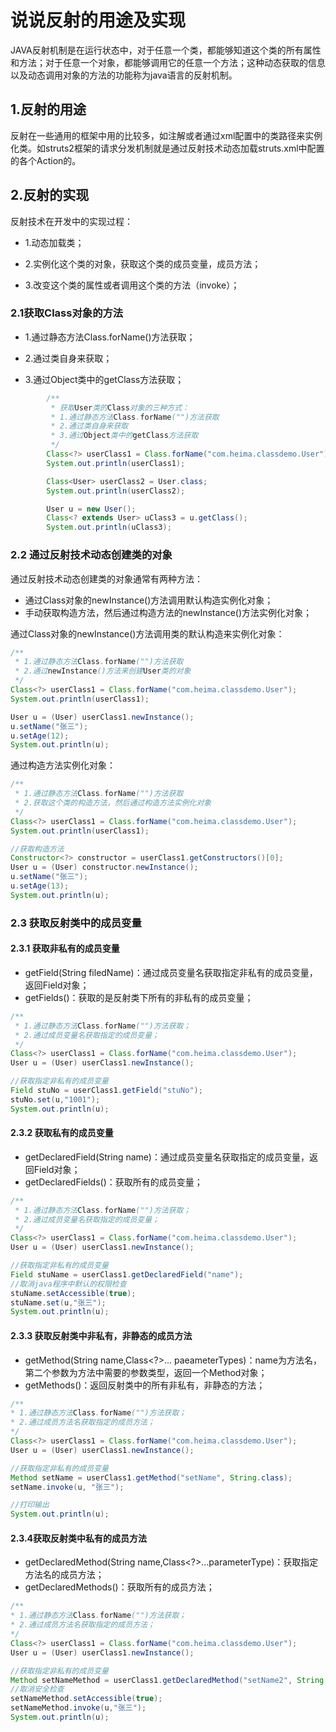 # 说说反射的用途及实现

JAVA反射机制是在运行状态中，对于任意一个类，都能够知道这个类的所有属性和方法；对于任意一个对象，都能够调用它的任意一个方法；这种动态获取的信息以及动态调用对象的方法的功能称为java语言的反射机制。

## 1.反射的用途

反射在一些通用的框架中用的比较多，如注解或者通过xml配置中的类路径来实例化类。如struts2框架的请求分发机制就是通过反射技术动态加载struts.xml中配置的各个Action的。

## 2.反射的实现

反射技术在开发中的实现过程：

* 1.动态加载类；

* 2.实例化这个类的对象，获取这个类的成员变量，成员方法；

* 3.改变这个类的属性或者调用这个类的方法（invoke）；

### 2.1获取Class对象的方法

* 1.通过静态方法Class.forName\(\)方法获取；

* 2.通过类自身来获取；

* 3.通过Object类中的getClass方法获取；

```java
        /**
         * 获取User类的Class对象的三种方式：
         * 1.通过静态方法Class.forName("")方法获取
         * 2.通过类自身来获取
         * 3.通过Object类中的getClass方法获取
         */
        Class<?> userClass1 = Class.forName("com.heima.classdemo.User");
        System.out.println(userClass1);

        Class<User> userClass2 = User.class;
        System.out.println(userClass2);

        User u = new User();
        Class<? extends User> uClass3 = u.getClass();
        System.out.println(uClass3);
```

### 2.2 通过反射技术动态创建类的对象

通过反射技术动态创建类的对象通常有两种方法：

* 通过Class对象的newInstance\(\)方法调用默认构造实例化对象；
* 手动获取构造方法，然后通过构造方法的newInstance\(\)方法实例化对象；

通过Class对象的newInstance\(\)方法调用类的默认构造来实例化对象：

```java
/**
 * 1.通过静态方法Class.forName("")方法获取
 * 2.通过newInstance()方法来创建User类的对象
 */
Class<?> userClass1 = Class.forName("com.heima.classdemo.User");
System.out.println(userClass1);

User u = (User) userClass1.newInstance();
u.setName("张三");
u.setAge(12);
System.out.println(u);
```

通过构造方法实例化对象：

```java
/**
 * 1.通过静态方法Class.forName("")方法获取
 * 2.获取这个类的构造方法，然后通过构造方法实例化对象
 */
Class<?> userClass1 = Class.forName("com.heima.classdemo.User");
System.out.println(userClass1);

//获取构造方法
Constructor<?> constructor = userClass1.getConstructors()[0];
User u = (User) constructor.newInstance();
u.setName("张三");
u.setAge(13);
System.out.println(u);
```

### 2.3 获取反射类中的成员变量

#### 2.3.1 获取非私有的成员变量

* getField\(String filedName\)：通过成员变量名获取指定非私有的成员变量，返回Field对象；
* getFields\(\)：获取的是反射类下所有的非私有的成员变量；

```java
/**
 * 1.通过静态方法Class.forName("")方法获取；
 * 2.通过成员变量名获取指定的成员变量；
 */
Class<?> userClass1 = Class.forName("com.heima.classdemo.User");
User u = (User) userClass1.newInstance();

//获取指定非私有的成员变量
Field stuNo = userClass1.getField("stuNo");
stuNo.set(u,"1001");
System.out.println(u);
```

#### 2.3.2 获取私有的成员变量

* getDeclaredField\(String name\)：通过成员变量名获取指定的成员变量，返回Field对象；
* getDeclaredFields\(\)：获取所有的成员变量；

```java
/**
 * 1.通过静态方法Class.forName("")方法获取；
 * 2.通过成员变量名获取指定的成员变量；
 */
Class<?> userClass1 = Class.forName("com.heima.classdemo.User");
User u = (User) userClass1.newInstance();

//获取指定非私有的成员变量
Field stuName = userClass1.getDeclaredField("name");
//取消java程序中默认的权限检查
stuName.setAccessible(true);
stuName.set(u,"张三");
System.out.println(u);
```

#### 2.3.3 获取反射类中非私有，非静态的成员方法

* getMethod\(String name,Class&lt;?&gt;... paeameterTypes\)：name为方法名，第二个参数为方法中需要的参数类型，返回一个Method对象；
* getMethods\(\)：返回反射类中的所有非私有，非静态的方法；

```java
/**
* 1.通过静态方法Class.forName("")方法获取；
* 2.通过成员方法名获取指定的成员方法；
*/
Class<?> userClass1 = Class.forName("com.heima.classdemo.User");
User u = (User) userClass1.newInstance();

//获取指定非私有的成员变量
Method setName = userClass1.getMethod("setName", String.class);
setName.invoke(u, "张三");

//打印输出
System.out.println(u);
```

#### 2.3.4获取反射类中私有的成员方法

* getDeclaredMethod\(String name,Class&lt;?&gt;...parameterType\)：获取指定方法名的成员方法；
* getDeclaredMethods\(\)：获取所有的成员方法；

```java
/**
* 1.通过静态方法Class.forName("")方法获取；
* 2.通过成员方法名获取指定的成员方法；
*/
Class<?> userClass1 = Class.forName("com.heima.classdemo.User");
User u = (User) userClass1.newInstance();

//获取指定非私有的成员变量
Method setNameMethod = userClass1.getDeclaredMethod("setName2", String.class);
//取消安全检查
setNameMethod.setAccessible(true);
setNameMethod.invoke(u,"张三");
System.out.println(u);
```



